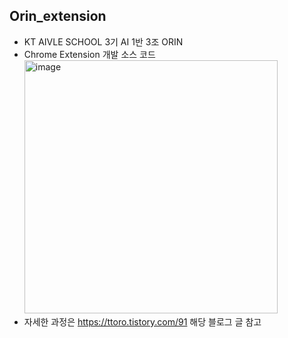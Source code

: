 ## Orin_extension

- KT AIVLE SCHOOL 3기 AI 1반 3조 ORIN
- Chrome Extension 개발 소스 코드 <br>
  <img width="405" alt="image" src="https://github.com/ttoro-lee/Orin_extension/assets/80229922/70a754ba-595b-4fc0-b09f-f006e453354b">
- 자세한 과정은 https://ttoro.tistory.com/91 해당 블로그 글 참고

